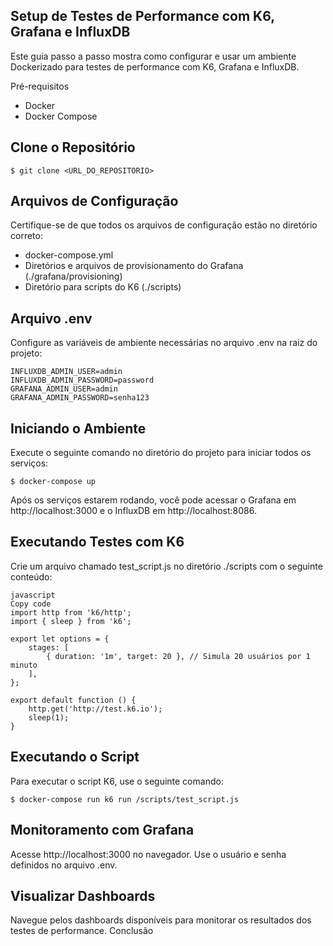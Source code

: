 Setup de Testes de Performance com K6, Grafana e InfluxDB
---
Este guia passo a passo mostra como configurar e usar um ambiente Dockerizado para testes de performance com K6, Grafana e InfluxDB.

Pré-requisitos
- Docker
- Docker Compose

Clone o Repositório
---
```
$ git clone <URL_DO_REPOSITORIO>
````

Arquivos de Configuração
---
Certifique-se de que todos os arquivos de configuração estão no diretório correto:
- docker-compose.yml
- Diretórios e arquivos de provisionamento do Grafana (./grafana/provisioning)
- Diretório para scripts do K6 (./scripts)

Arquivo .env
---
Configure as variáveis de ambiente necessárias no arquivo .env na raiz do projeto:
```
INFLUXDB_ADMIN_USER=admin
INFLUXDB_ADMIN_PASSWORD=password
GRAFANA_ADMIN_USER=admin
GRAFANA_ADMIN_PASSWORD=senha123
```

Iniciando o Ambiente
---
Execute o seguinte comando no diretório do projeto para iniciar todos os serviços:
```
$ docker-compose up
````

Após os serviços estarem rodando, você pode acessar o Grafana em http://localhost:3000 e o InfluxDB em http://localhost:8086.

Executando Testes com K6
---
Crie um arquivo chamado test_script.js no diretório ./scripts com o seguinte conteúdo:
```
javascript
Copy code
import http from 'k6/http';
import { sleep } from 'k6';

export let options = {
    stages: [
        { duration: '1m', target: 20 }, // Simula 20 usuários por 1 minuto
    ],
};

export default function () {
    http.get('http://test.k6.io');
    sleep(1);
}
```
Executando o Script
---
Para executar o script K6, use o seguinte comando:
```
$ docker-compose run k6 run /scripts/test_script.js
````

Monitoramento com Grafana
---
Acesse http://localhost:3000 no navegador.
Use o usuário e senha definidos no arquivo .env.

Visualizar Dashboards
---
Navegue pelos dashboards disponíveis para monitorar os resultados dos testes de performance.
Conclusão